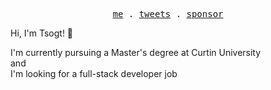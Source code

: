<p align="center">
  <samp>
    <a href="https://linkedin.com/in/tsogt-otgonbaatar">me</a> .   
    <a href="https://twitter.com/@endigo__">tweets</a> .
    <a href="https://github.com/sponsors/endigo">sponsor</a>
  </samp>
</p>


Hi, I'm Tsogt! 👋

I'm currently pursuing a Master's degree at Curtin University  
and  
I'm looking for a full-stack developer job
